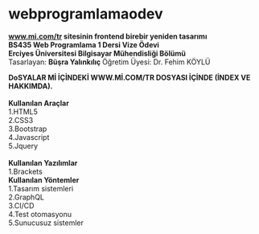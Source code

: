 # webprogramlamaodev
<b> www.mi.com/tr sitesinin frontend birebir yeniden tasarımı </b> <br>
<b>BS435 Web Programlama 1 Dersi Vize Ödevi </b> <br>
<b>Erciyes Üniversitesi Bilgisayar Mühendisliği Bölümü </b> <br>
Tasarlayan: <b> Büşra Yalınkılıç </b>  Öğretim Üyesi: Dr. Fehim KÖYLÜ  <br>

<b>DoSYALAR Mİ İÇİNDEKİ WWW.Mİ.COM/TR DOSYASI İÇİNDE (İNDEX VE HAKKIMDA). </b> <br> <br>
<b>Kullanılan Araçlar</b> <br>
1.HTML5 <br>
2.CSS3 <br>
3.Bootstrap <br>
4.Javascript <br>
5.Jquery <br>
<br>
<b>Kullanılan Yazılımlar</b> <br>
1.Brackets
<br>
<b>Kullanılan Yöntemler</b> <br>
1.Tasarım sistemleri <br>
2.GraphQL<br>
3.CI/CD <br>
4.Test otomasyonu <br>
5.Sunucusuz sistemler


